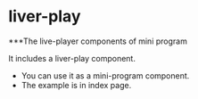 # liver-play
***The live-player components of mini program

It includes a liver-play component.
+ You can use it as a mini-program component.
+ The example is in index page.
